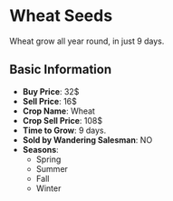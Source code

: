 # Wheat Seeds

Wheat grow all year round, in just 9 days.

## Basic Information

- **Buy Price**: 32$
- **Sell Price**: 16$
- **Crop Name**: Wheat
- **Crop Sell Price**: 108$
- **Time to Grow**: 9 days.
- **Sold by Wandering Salesman**: NO
- **Seasons**:
  - Spring
  - Summer
  - Fall
  - Winter